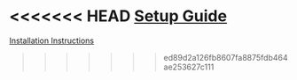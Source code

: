 <<<<<<< HEAD
[Setup Guide](../README.md#setup-guide)
=======
[Installation Instructions](https://github.com/xd3v0nx/moeen_ai/blob/main/README.md#setup-guide)
>>>>>>> ed89d2a126fb8607fa8875fdb464ae253627c111
